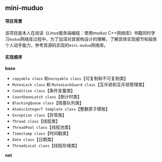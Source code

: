 ## mini-muduo

#### 项目背景

该项目是本人在阅读《Linux服务端编程：使用muduo C++网络库》书籍同时学习`muduo`网络库过程中，为了加深对其架构设计的理解，了解具体实现细节和锻炼个人动手能力，参考其源码实现的`mini-muduo`网络库。

#### 实现顺序

**base**

- `copyable class` 和`nocoyable class`【可复制和不可复制类】 
- `MutexLock class` 和 `MutexLockGuard class`【互斥锁和互斥锁管理类】
- `Condition class`【条件变量类】
- `CountDownLatch class`【倒计时类】
- `BlockingQueue class`【阻塞队列类】
- `AtomicIntegerT template class`【整数原子模板】
- `Exception class`【异常类】
- `Thread class`【线程类】
- `ThreadPool class`【线程池类】
- `Timestamp class`【时间戳类】
- `Date class`【日期类】
- `ThreadLocal class`【线程存储类】

**net**

